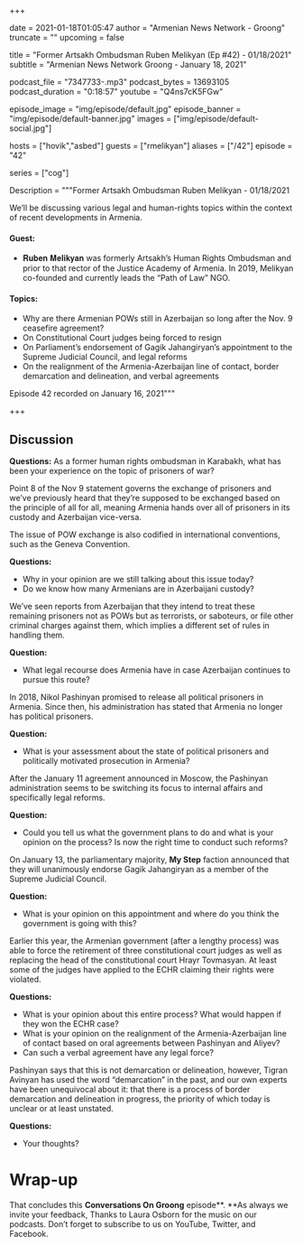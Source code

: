 +++

date = 2021-01-18T01:05:47
author = "Armenian News Network - Groong"
truncate = ""
upcoming = false

title = "Former Artsakh Ombudsman Ruben Melikyan (Ep #42) - 01/18/2021"
subtitle = "Armenian News Network Groong - January 18, 2021"

podcast_file = "7347733-.mp3"
podcast_bytes = 13693105
podcast_duration = "0:18:57"
youtube = "Q4ns7cK5FGw"


episode_image = "img/episode/default.jpg"
episode_banner = "img/episode/default-banner.jpg"
images = ["img/episode/default-social.jpg"]

hosts = ["hovik","asbed"]
guests = ["rmelikyan"]
aliases = ["/42"]
episode = "42"

series = ["cog"]


Description = """Former Artsakh Ombudsman Ruben Melikyan - 01/18/2021

We’ll be discussing various legal and human-rights topics within the context of recent developments in Armenia.

#### Guest:
* 𝐑𝐮𝐛𝐞𝐧 𝐌𝐞𝐥𝐢𝐤𝐲𝐚𝐧 was formerly Artsakh’s Human Rights Ombudsman and prior to that rector of the Justice Academy of Armenia. In 2019, Melikyan co-founded and currently leads the “Path of Law” NGO.


#### Topics:
* Why are there Armenian POWs still in Azerbaijan so long after the Nov. 9 ceasefire agreement?
* On Constitutional Court judges being forced to resign
* On Parliament’s endorsement of Gagik Jahangiryan’s appointment to the Supreme Judicial Council, and legal reforms
* On the realignment of the Armenia-Azerbaijan line of contact, border demarcation and delineation, and verbal  agreements


Episode 42 recorded on January 16, 2021"""

+++

## Discussion

**Questions:**
As a former human rights ombudsman in Karabakh, what has been your experience on the topic of prisoners of war?

Point 8 of the Nov 9 statement governs the exchange of prisoners and we’ve previously heard that they’re supposed to be exchanged based on the principle of all for all, meaning Armenia hands over all of prisoners in its custody and Azerbaijan vice-versa.

The issue of POW exchange is also codified in international conventions, such as the Geneva Convention.

**Questions:**
* Why in your opinion are we still talking about this issue today?
* Do we know how many Armenians are in Azerbaijani custody?

We’ve seen reports from Azerbaijan that they intend to treat these remaining prisoners not as POWs but as terrorists, or saboteurs, or file other criminal charges against them, which implies a different set of rules in handling them.

**Question:**
* What legal recourse does Armenia have in case Azerbaijan continues to pursue this route?

In 2018, Nikol Pashinyan promised to release all political prisoners in Armenia. Since then, his administration has stated that Armenia no longer has political prisoners.

**Question:**
* What is your assessment about the state of political prisoners and politically motivated prosecution in Armenia?

After the January 11 agreement announced in Moscow, the Pashinyan administration seems to be switching its focus to internal affairs and specifically legal reforms.

**Question:**
* Could you tell us what the government plans to do and what is your opinion on the process? Is now the right time to conduct such reforms?

On January 13, the parliamentary majority, **My Step** faction announced that they will unanimously endorse Gagik Jahangiryan as a member of the Supreme Judicial Council.

**Question:**
* What is your opinion on this appointment and where do you think the government is going with this?

Earlier this year, the Armenian government (after a lengthy process) was able to force the retirement of three constitutional court judges as well as replacing the head of the constitutional court Hrayr Tovmasyan. At least some of the judges have applied to the ECHR claiming their rights were violated.

**Questions:**
* What is your opinion about this entire process? What would happen if they won the ECHR case?
* What is your opinion on the realignment of the Armenia-Azerbaijan line of contact based on oral agreements between Pashinyan and Aliyev?
* Can such a verbal agreement have any legal force?

Pashinyan says that this is not demarcation or delineation, however, Tigran Avinyan has used the word “demarcation” in the past, and our own experts have been unequivocal about it: that there is a process of border demarcation and delineation in progress, the priority of which today is unclear or at least unstated.

**Questions:**
* Your thoughts?

# Wrap-up

That concludes this **Conversations On Groong** episode**. **As always we invite your feedback, Thanks to Laura Osborn for the music on our podcasts. Don’t forget to subscribe to us on YouTube, Twitter, and Facebook.

